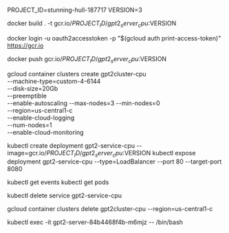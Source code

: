 PROJECT_ID=stunning-hull-187717
VERSION=3

docker build . -t gcr.io/${PROJECT_ID}/gpt2_server_cpu:$VERSION

docker login -u oauth2accesstoken -p "$(gcloud auth print-access-token)" https://gcr.io

docker push gcr.io/${PROJECT_ID}/gpt2_server_cpu:$VERSION

gcloud container clusters create gpt2cluster-cpu \
  --machine-type=custom-4-6144 \
  --disk-size=20Gb \
  --preemptible \
  --enable-autoscaling --max-nodes=3 --min-nodes=0 \
  --region=us-central1-c \
  --enable-cloud-logging \
  --num-nodes=1 \
  --enable-cloud-monitoring


kubectl create deployment gpt2-service-cpu --image=gcr.io/${PROJECT_ID}/gpt2_server_cpu:$VERSION
kubectl expose deployment gpt2-service-cpu --type=LoadBalancer --port 80 --target-port 8080

kubectl get events
kubectl get pods

kubectl delete service gpt2-service-cpu

gcloud container clusters delete gpt2cluster-cpu --region=us-central1-c

kubectl exec -it gpt2-server-84b4468f4b-m6mjz -- /bin/bash
